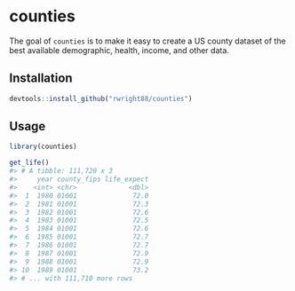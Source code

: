 # counties

The goal of `counties` is to make it easy to create a US county dataset of the best available demographic, health, income, and other data.

## Installation

``` r
devtools::install_github("rwright88/counties")
```

## Usage

``` r
library(counties)

get_life()
#> # A tibble: 111,720 x 3
#>     year county_fips life_expect
#>    <int> <chr>             <dbl>
#>  1  1980 01001              72.0
#>  2  1981 01001              72.3
#>  3  1982 01001              72.6
#>  4  1983 01001              72.5
#>  5  1984 01001              72.6
#>  6  1985 01001              72.7
#>  7  1986 01001              72.7
#>  8  1987 01001              72.9
#>  9  1988 01001              72.9
#> 10  1989 01001              73.2
#> # ... with 111,710 more rows
```

